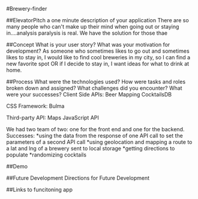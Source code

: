 #Brewery-finder

##ElevatorPitch
a one minute description of your application
There are so many people who can't make up their mind when going out or staying in....analysis paralysis is real.
We have the solution for those thae

##Concept
What is your user story? What was your motivation for development?
As someone who sometimes likes to go out and sometimes likes to stay in, I would like to find cool breweries in my city, so I can find a new favorite spot OR if I decide to stay in, I want ideas for what to drink at home.

##Process
What were the technologies used? How were tasks and roles broken down and assigned? What challenges did you encounter? What were your successes?
Client Side APIs:
Beer Mapping
CocktailsDB

CSS Framework:
Bulma

Third-party API:
Maps JavaScript API

We had two team of two: one for the front end and one for the backend.
Successes:
*using the data from the response of one API call to set the parameters of a second API call
*using geolocation and mapping a route to a lat and lng of a brewery sent to local storage
*getting directions to populate
*randomizing cocktails

##Demo

##Future Development
Directions for Future Development

##Links to funcitoning app
